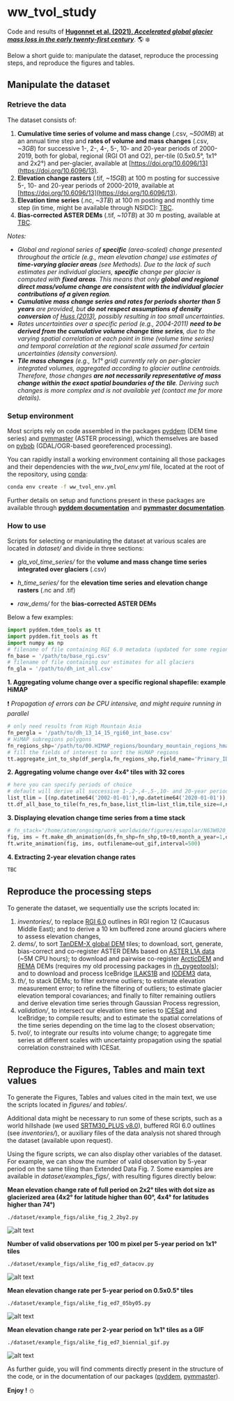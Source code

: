 # ww_tvol_study

Code and results of [**Hugonnet et al. (2021), *Accelerated global glacier mass loss in the early twenty-first century***](https://doi.org/10.1038/s41586-021-03436-z). :earth_americas: :snowflake:

Below a short guide to: manipulate the dataset, reproduce the processing steps, and reproduce the figures and tables.

## Manipulate the dataset

### Retrieve the data

The dataset consists of:
1. **Cumulative time series of volume and mass change** (.csv, *~500MB*) at an annual time step and **rates of volume 
and mass changes** (.csv, *~3GB*) for successive 1-, 2-, 4-, 5-, 10- and 20-year periods of 2000-2019, both 
for global, regional (RGI O1 and O2), per-tile (0.5x0.5°, 1x1° and 2x2°) and per-glacier, available at [https://doi.org/10.6096/13](https://doi.org/10.6096/13).
2. **Elevation change rasters** (.tif, *~15GB*) at 100 m posting for successive 5-, 10- and 20-year periods of 2000-2019,
 available at [https://doi.org/10.6096/13](https://doi.org/10.6096/13).
3. **Elevation time series** (.nc, *~3TB*) at 100 m posting and monthly time step (in time, might be available through NSIDC): [TBC]().
4. **Bias-corrected ASTER DEMs** (.tif, ~*10TB*) at 30 m posting, available at [TBC]().

*Notes:*
* *Global and regional series of **specific** (area-scaled) change presented throughout the article (e.g., mean elevation change) use estimates of
**time-varying glacier areas** (see Methods). Due to the lack of such estimates per individual glaciers, **specific** change per glacier is computed with **fixed areas**. 
This means that only **global and regional direct mass/volume change are consistent with the individual glacier contributions of a given region**.*
* ***Cumulative mass change series and rates for periods shorter than 5 years** are provided, but **do not respect assumptions of density conversion** 
of [Huss (2013)](https://tc.copernicus.org/articles/7/877/2013/), possibly resulting in too small uncertainties.*
* *Rates uncertainties over a specific period (e.g., 2004-2011) **need to be derived from the cumulative volume change
time series**, due to the varying spatial correlation at each point in time (volume time series) and temporal correlation at the regional 
scale assumed for certain uncertainties (density conversion).*
* ***Tile mass changes** (e.g., 1x1° grid) currently rely on per-glacier integrated volumes, aggregated according to 
glacier outline centroids. Therefore, those changes **are not necessarily representative of mass change within the exact 
spatial boundaries of the tile**. Deriving such changes is more complex and is not available yet (contact me for more details).* 

### Setup environment

Most scripts rely on code assembled in the packages [pyddem](https://github.com/iamdonovan/pybob) (DEM time series) and 
[pymmaster](https://github.com/luc-girod/MMASTER-workflows) (ASTER processing), which themselves are based on 
[pybob](https://github.com/iamdonovan/pybob) (GDAL/OGR-based georeferenced processing).

You can rapidly install a working environment containing all those packages and their dependencies with the 
*ww_tvol_env.yml* file, located at the root of the repository, using 
[conda](https://docs.conda.io/projects/conda/en/latest/user-guide/tasks/manage-environments.html):

```sh
conda env create -f ww_tvol_env.yml
```

Further details on setup and functions present in these packages are available through **[pyddem documentation](https://pyddem.readthedocs.io/en/latest/)** and
 **[pymmaster documentation](https://mmaster-workflows.readthedocs.io/en/latest/index.html)**.

### How to use

Scripts for selecting or manipulating the dataset at various scales are located in *dataset/* and divide in three sections:
* *gla_vol_time_series/* for the **volume and mass change time series integrated over glaciers** (.csv)

* *h_time_series/* for the **elevation time series and elevation change rasters** (.nc and .tif)

* *raw_dems/* for the **bias-corrected ASTER DEMs**

Below a few examples:

```python
import pyddem.tdem_tools as tt
import pyddem.fit_tools as ft
import numpy as np
# filename of file containing RGI 6.0 metadata (updated for some regions in this study) for all glaciers
fn_base = '/path/to/base_rgi.csv'
# filename of file containing our estimates for all glaciers
fn_gla = '/path/to/dh_int_all.csv'
```

**1. Aggregating volume change over a specific regional shapefile: example HiMAP**

:exclamation: *Propagation of errors can be CPU intensive, and might require running in parallel*

```python
# only need results from High Mountain Asia
fn_pergla = '/path/to/dh_13_14_15_rgi60_int_base.csv'
# HiMAP subregions polygons
fn_regions_shp='/path/to/00.HIMAP_regions/boundary_mountain_regions_hma_v3.shp'
# fill the fields of interest to sort the HiMAP regions
tt.aggregate_int_to_shp(df_pergla,fn_regions_shp,field_name='Primary_ID',code_name='Nr_Regio_1',nproc=32)

```

**2. Aggregating volume change over 4x4° tiles with 32 cores**

```python
# here you can specify periods of choice
# default will derive all successive 1-,2-,4-,5-,10- and 20-year periods (not computing intensive, can be performed later on the cumulative series)
list_tlim = [(np.datetime64('2002-01-01'),np.datetime64('2020-01-01')),(np.datetime64('2008-01-01'),np.datetime64('2014-01-01'))]
tt.df_all_base_to_tile(fn_res,fn_base,list_tlim=list_tlim,tile_size=4,nproc=32)
```

**3. Displaying elevation change time series from a time stack**

```python
# fn_stack='/home/atom/ongoing/work_worldwide/figures/esapolar/N63W020_final.nc'
fig, ims = ft.make_dh_animation(ds,fn_shp=fn_shp,t0=t0,month_a_year=1,dh_max=40,var='z',label='Elevation change since 2000 (m)')
ft.write_animation(fig, ims, outfilename=out_gif,interval=500)
```

**4. Extracting 2-year elevation change rates**

```python
TBC
```

## Reproduce the processing steps

To generate the dataset, we sequentially use the scripts located in:

1. *inventories/*, to replace [RGI 6.0](https://www.glims.org/RGI/) outlines in RGI region 12 (Caucasus Middle East); 
and to derive a 10 km buffered zone around glaciers where to assess elevation changes,
2. *dems/*, to sort [TanDEM-X global DEM](https://geoservice.dlr.de/web/dataguide/tdm90/) tiles; to download, sort, 
generate, bias-correct and co-register ASTER DEMs based on [ASTER L1A data](https://lpdaac.usgs.gov/products/ast_l1av003/) 
(~5M CPU hours); to download and pairwise co-register [ArcticDEM](https://www.pgc.umn.edu/data/arcticdem/) and 
[REMA](https://www.pgc.umn.edu/data/rema/) DEMs (requires my old processing packages in [rh_pygeotools](https://github.com/rhugonnet/rh_pygeotools));
 and to download and process IceBridge [ILAKS1B](https://nsidc.org/data/ILAKS1B/versions/1) and [IODEM3](https://nsidc.org/data/IODEM3/versions/1) data,
3. *th/*, to stack DEMs; to filter extreme outliers; to estimate elevation measurement error; to refine the filtering of outliers;
 to estimate glacier elevation temporal covariances; and finally to filter remaining outliers and derive elevation time series
 through Gaussian Process regression,
4. *validation/*, to intersect our elevation time series to [ICESat](https://nsidc.org/data/glah14) and IceBridge; to compile results; and to estimate
 the spatial correlations of the time series depending on the time lag to the closest observation;
5. *tvol/*, to integrate our results into volume change; to aggregate time series at different scales with uncertainty 
propagation using the spatial correlation constrained with ICESat.

## Reproduce the Figures, Tables and main text values

To generate the Figures, Tables and values cited in the main text, we use the scripts located in *figures/* and *tables/*.

Additional data might be necessary to run some of these scripts, such as a world hillshade (we used 
[SRTM30_PLUS v8.0](https://researchdata.edu.au/global-hillshading-srtm30plus-source-ucsd/690579)), buffered RGI 6.0 
outlines (see *inventories/*), or auxiliary files of the data analysis not shared through the dataset (available upon request).

Using the figure scripts, we can also display other variables of the dataset. For example, we can show the number of 
valid observation by 5-year period on the same tiling than Extended Data Fig. 7.
Some examples are available in *dataset/examples_figs/*, with resulting figures directly below:

**Mean elevation change rate of full period on 2x2° tiles with dot size as glacierized area 
(4x2° for latitude higher than 60°, 4x4° for latitudes higher than 74°)**
```shell script
./dataset/example_figs/alike_fig_2_2by2.py
```
![alt text](https://github.com/rhugonnet/ww_tvol_study/blob/main/dataset/example_figs/fig_2_2by2.png?raw=True)


**Number of valid observations per 100 m pixel per 5-year period on 1x1° tiles**
```shell script
./dataset/example_figs/alike_fig_ed7_datacov.py
```
![alt text](https://github.com/rhugonnet/ww_tvol_study/blob/main/dataset/example_figs/fig_ed7_alike_datacov.png?raw=True)

**Mean elevation change rate per 5-year period on 0.5x0.5° tiles**
```shell script
./dataset/example_figs/alike_fig_ed7_05by05.py
```
![alt text](https://github.com/rhugonnet/ww_tvol_study/blob/main/dataset/example_figs/fig_ed7_alike_05by05.png?raw=true)

**Mean elevation change rate per 2-year period on 1x1° tiles as a GIF**
```shell script
./dataset/example_figs/alike_fig_ed7_biennial_gif.py
```
![alt text](https://github.com/rhugonnet/ww_tvol_study/blob/main/dataset/example_figs/fig_ed7_biennial_gif.gif?raw=True)


As further guide, you will find comments directly present in the structure of the code, or in the
 documentation of our packages ([pyddem](https://pyddem.readthedocs.io/en/latest/),
[pymmaster](https://mmaster-workflows.readthedocs.io/en/latest/index.html)).

**Enjoy !** :snowman:
